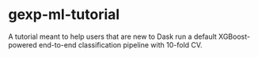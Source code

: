 # gexp-ml-tutorial
  A tutorial meant to help users that are new to Dask run a default XGBoost-powered end-to-end classification pipeline with 10-fold CV.

